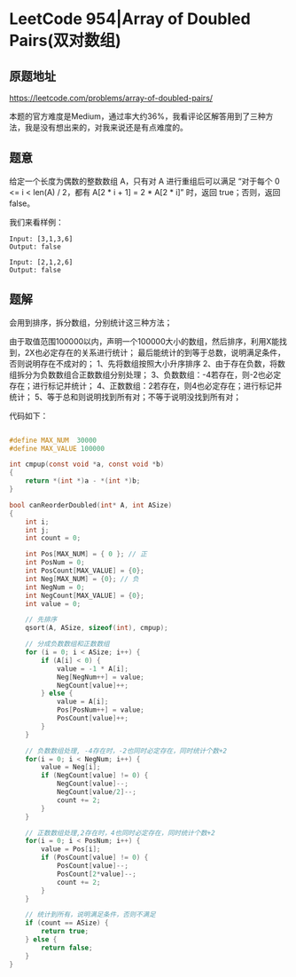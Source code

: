 # LeetCode 954|Array of Doubled Pairs(双对数组)

## 原题地址

<https://leetcode.com/problems/array-of-doubled-pairs/>

本题的官方难度是Medium，通过率大约36%，我看评论区解答用到了三种方法，我是没有想出来的，对我来说还是有点难度的。

## 题意

给定一个长度为偶数的整数数组 A，只有对 A 进行重组后可以满足 “对于每个 0 <= i < len(A) / 2，都有 A[2 * i + 1] = 2 * A[2 * i]” 时，返回 true；否则，返回 false。

我们来看样例：

```
Input: [3,1,3,6]
Output: false

Input: [2,1,2,6]
Output: false
```

## 题解

会用到排序，拆分数组，分别统计这三种方法；

由于取值范围100000以内，声明一个100000大小的数组，然后排序，利用X能找到，2X也必定存在的关系进行统计；
最后能统计的到等于总数，说明满足条件，否则说明存在不成对的；
1、先将数组按照大小升序排序
2、由于存在负数，将数组拆分为负数数组合正数数组分别处理；
3、负数数组：-4若存在，则-2也必定存在；进行标记并统计；
4、正数数组：2若存在，则4也必定存在；进行标记并统计；
5、等于总和则说明找到所有对；不等于说明没找到所有对；

代码如下：

~~~c

#define MAX_NUM  30000
#define MAX_VALUE 100000

int cmpup(const void *a, const void *b)
{
    return *(int *)a - *(int *)b;
}

bool canReorderDoubled(int* A, int ASize)
{
    int i;
    int j;
    int count = 0;

    int Pos[MAX_NUM] = { 0 }; // 正
    int PosNum = 0;
    int PosCount[MAX_VALUE] = {0};
    int Neg[MAX_NUM] = {0}; // 负
    int NegNum = 0;
    int NegCount[MAX_VALUE] = {0};
    int value = 0;

    // 先排序
    qsort(A, ASize, sizeof(int), cmpup);

    // 分成负数数组和正数数组
    for (i = 0; i < ASize; i++) {
        if (A[i] < 0) {
            value = -1 * A[i];
            Neg[NegNum++] = value;
            NegCount[value]++;
        } else {
            value = A[i];
            Pos[PosNum++] = value;
            PosCount[value]++;
        }
    }

    // 负数数组处理, -4存在时，-2也同时必定存在，同时统计个数+2
    for(i = 0; i < NegNum; i++) {
        value = Neg[i];
        if (NegCount[value] != 0) {
            NegCount[value]--;
            NegCount[value/2]--;
            count += 2;
        }
    }

    // 正数数组处理,2存在时，4也同时必定存在，同时统计个数+2
    for(i = 0; i < PosNum; i++) {
        value = Pos[i];
        if (PosCount[value] != 0) {
            PosCount[value]--;
            PosCount[2*value]--;
            count += 2;
        }
    }

    // 统计到所有，说明满足条件，否则不满足
    if (count == ASize) {
        return true;
    } else {
        return false;
    }
}
~~~

